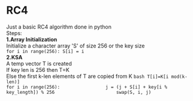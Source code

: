 # RC4
Just a basic RC4 algorithm done in python  
Steps:  
**1.Array Initialization**  
Initialize a character array 'S' of size 256 or the key size  
``for i in range(256): S[i] = i ``  
**2.KSA**  
A temp vector T is created  
If key len is 256 then T=K  
Else the first k-len elements of T are copied from K  ``bash T[i]=K[i mod(k-len)]``  
``for i in range(256):                
        j = (j + S[i] + key[i % key_length]) % 256                      
        swap(S, i, j)``                 

